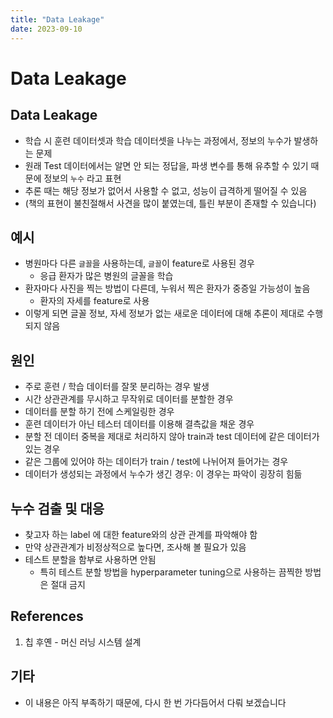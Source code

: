 ```yaml
---
title: "Data Leakage"
date: 2023-09-10
---
```


# Data Leakage

## Data Leakage

- 학습 시 훈련 데이터셋과 학습 데이터셋을 나누는 과정에서, 정보의 누수가 발생하는 문제
- 원래 Test 데이터에서는 알면 안 되는 정답을, 파생 변수를 통해 유추할 수 있기 때문에 정보의 `누수` 라고 표현
- 추론 때는 해당 정보가 없어서 사용할 수 없고, 성능이 급격하게 떨어질 수 있음
- (책의 표현이 불친절해서 사견을 많이 붙였는데, 틀린 부분이 존재할 수 있습니다)

## 예시

- 병원마다 다른 `글꼴`을 사용하는데, `글꼴`이 feature로 사용된 경우
  - 응급 환자가 많은 병원의 글꼴을 학습
- 환자마다 사진을 찍는 방법이 다른데, 누워서 찍은 환자가 중증일 가능성이 높음
  - 환자의 자세를 feature로 사용
- 이렇게 되면 글꼴 정보, 자세 정보가 없는 새로운 데이터에 대해 추론이 제대로 수행되지 않음

## 원인

- 주로 훈련 / 학습 데이터를 잘못 분리하는 경우 발생
- 시간 상관관계를 무시하고 무작위로 데이터를 분할한 경우
- 데이터를 분할 하기 전에 스케일링한 경우
- 훈련 데이터가 아닌 테스터 데이터를 이용해 결측값을 채운 경우
- 분할 전 데이터 중복을 제대로 처리하지 않아 train과 test 데이터에 같은 데이터가 있는 경우
- 같은 그룹에 있어야 하는 데이터가 train / test에 나뉘어져 들어가는 경우
- 데이터가 생성되는 과정에서 누수가 생긴 경우: 이 경우는 파악이 굉장히 힘듦

## 누수 검출 및 대응

- 찾고자 하는 label 에 대한 feature와의 상관 관계를 파악해야 함
- 만약 상관관계가 비정상적으로 높다면, 조사해 볼 필요가 있음
- 테스트 분할을 함부로 사용하면 안됨
  - 특히 테스트 분할 방법을 hyperparameter tuning으로 사용하는 끔찍한 방법은 절대 금지

## References

1. 칩 후옌 - 머신 러닝 시스템 설계

## 기타

- 이 내용은 아직 부족하기 때문에, 다시 한 번 가다듬어서 다뤄 보겠습니다
